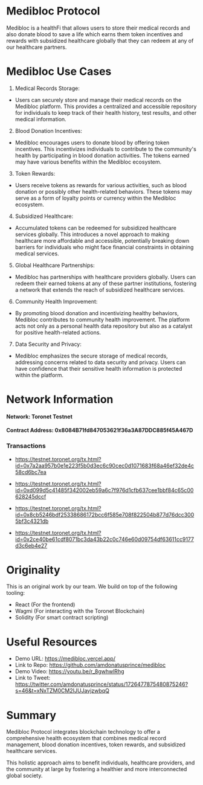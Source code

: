 # Medibloc Protocol

Medibloc is a healthFi that allows users to store their medical records and also donate blood to save a life which earns them token incentives and rewards with subsidized healthcare globally that they can redeem at any of our healthcare partners.

# Medibloc Use Cases

1. Medical Records Storage:

- Users can securely store and manage their medical records on the Medibloc platform. This provides a centralized and accessible repository for individuals to keep track of their health history, test results, and other medical information.

2. Blood Donation Incentives:

- Medibloc encourages users to donate blood by offering token incentives. This incentivizes individuals to contribute to the community's health by participating in blood donation activities. The tokens earned may have various benefits within the Medibloc ecosystem.

3. Token Rewards:

- Users receive tokens as rewards for various activities, such as blood donation or possibly other health-related behaviors. These tokens may serve as a form of loyalty points or currency within the Medibloc ecosystem.

4. Subsidized Healthcare:

- Accumulated tokens can be redeemed for subsidized healthcare services globally. This introduces a novel approach to making healthcare more affordable and accessible, potentially breaking down barriers for individuals who might face financial constraints in obtaining medical services.

5. Global Healthcare Partnerships:

- Medibloc has partnerships with healthcare providers globally. Users can redeem their earned tokens at any of these partner institutions, fostering a network that extends the reach of subsidized healthcare services.

6. Community Health Improvement:

- By promoting blood donation and incentivizing healthy behaviors, Medibloc contributes to community health improvement. The platform acts not only as a personal health data repository but also as a catalyst for positive health-related actions.

7. Data Security and Privacy:

- Medibloc emphasizes the secure storage of medical records, addressing concerns related to data security and privacy. Users can have confidence that their sensitive health information is protected within the platform.

# Network Information

#### Network: Toronet Testnet
#### Contract Address: 0x8084B71fd847053621f36a3A87DDC885f45A467D

 ### Transactions
- https://testnet.toronet.org/tx.html?id=0x7a2aa957b0e1e223f5b0d3ec6c90cec0d1071683f68a46ef32de4c58cd6bc7ea
  
- https://testnet.toronet.org/tx.html?id=0xd099d5c41485f342002eb59a6c7f976d1cfb637cee1bbf84c65c00628245dccf

- https://testnet.toronet.org/tx.html?id=0x8cb5246bdf25338686172bcc6f585e708f822504b877d76dcc3005bf3c4321db

- https://testnet.toronet.org/tx.html?id=0x2ce40be61cdf8071bc3da43b22c0c746e60d09754df63611cc9177d3c6eb4e27


# Originality

This is an original work by our team. We build on top of the following tooling: 

- React (For the frontend)
- Wagmi (For interacting with the Toronet Blockchain)
- Solidity (For smart contract scripting)

# Useful Resources
- Demo URL: https://medibloc.vercel.app/
- Link to Repo: https://github.com/amdonatusprince/medibloc
- Demo Video: https://youtu.be/r_8gwhwlRhg
- Link to Tweet: https://twitter.com/amdonatusprince/status/1726477875480875246?s=46&t=xNxTZM0CM2IJUJavjzwbqQ

# Summary

Medibloc Protocol integrates blockchain technology to offer a comprehensive health ecosystem that combines medical record management, blood donation incentives, token rewards, and subsidized healthcare services. 

This holistic approach aims to benefit individuals, healthcare providers, and the community at large by fostering a healthier and more interconnected global society.
